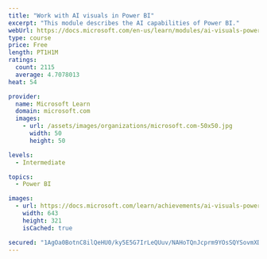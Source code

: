 ```yaml
---
title: "Work with AI visuals in Power BI"
excerpt: "This module describes the AI capabilities of Power BI."
webUrl: https://docs.microsoft.com/en-us/learn/modules/ai-visuals-power-bi/
type: course
price: Free
length: PT1H1M
ratings:
  count: 2115
  average: 4.7078013
heat: 54

provider:
  name: Microsoft Learn
  domain: microsoft.com
  images:
    - url: /assets/images/organizations/microsoft.com-50x50.jpg
      width: 50
      height: 50

levels:
  - Intermediate

topics:
  - Power BI

images:
  - url: https://docs.microsoft.com/learn/achievements/ai-visuals-power-bi-social.png
    width: 643
    height: 321
    isCached: true

secured: "1AgOa0BotnC8ilQeHU0/ky5E5G7IrLeQUuv/NAHoTQnJcprm9YOsSQYSovmXDDzFsMFMqm/cPjRGA4C9dGkKFGb/2ng/DblZTapQSq0REPMAzqt0nNLuHijzh2oVra10nib4Tw2uYyJzjbJjCeQTT48cgBjMsTjoH6xpLUsi2YqGaXcJYK9QwPiK4cZ8CIP6S0Y4YULJ4E20HKZseuPBa9TxQMaRP2peOLMp+vcXRl5De+B5W2/6cLpSHeoPQOQdLC/H79iV2OZLPiCferQUg9SHVWN/uCDyAhYoNUwR+tpkGzuicEVgQdWlFGJTlxXTAd+wOo4IS4qqqS1QY5g87C6eBLEe/FBcBZ/r3WDjqlsFJHziFf2Yd1qv44qdWrZ6g90gMDVgCWhQDJmfr8PtpAJFARmtl41SKoOCNzpu6qY=;0BqiBPgKg0OR+P1GzyHBdg=="
---
```


